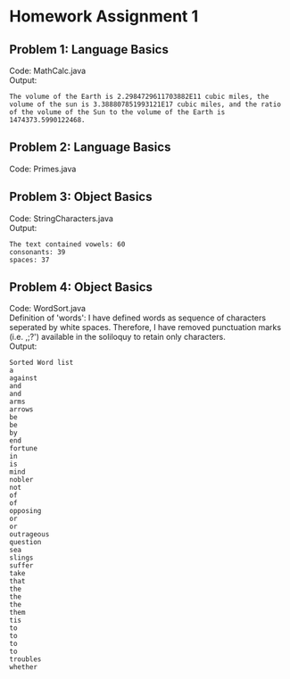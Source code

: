 # Homework Assignment 1

## Problem 1: Language Basics
Code: MathCalc.java <br />
Output: 
```
The volume of the Earth is 2.2984729611703882E11 cubic miles, the volume of the sun is 3.388807851993121E17 cubic miles, and the ratio of the volume of the Sun to the volume of the Earth is 1474373.5990122468.
```

## Problem 2: Language Basics
Code: Primes.java

## Problem 3: Object Basics
Code: StringCharacters.java <br />
Output:
```
The text contained vowels: 60
consonants: 39
spaces: 37
```

## Problem 4: Object Basics
Code: WordSort.java <br />
Definition of 'words': I have defined words as sequence of characters seperated by white spaces. Therefore, I have removed punctuation marks (i.e. ,;?') available in the soliloquy to retain only characters. <br />
Output:
```
Sorted Word list
a
against
and
and
arms
arrows
be
be
by
end
fortune
in
is
mind
nobler
not
of
of
opposing
or
or
outrageous
question
sea
slings
suffer
take
that
the
the
the
them
tis
to
to
to
to
troubles
whether
```
